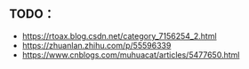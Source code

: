 ## TODO：

- https://rtoax.blog.csdn.net/category_7156254_2.html
- https://zhuanlan.zhihu.com/p/55596339
- https://www.cnblogs.com/muhuacat/articles/5477650.html